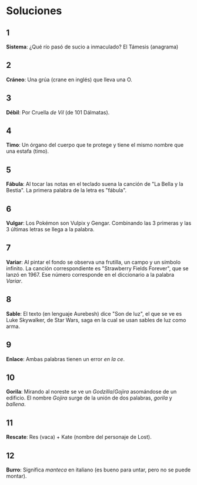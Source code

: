 # Soluciones

## 1
**Sistema**: ¿Qué río pasó de sucio a inmaculado? El Támesis (anagrama)
## 2
**Cráneo**: Una grúa (crane en inglés) que lleva una O.
## 3
**Débil**: Por Cruella *de Vil* (de 101 Dálmatas).
## 4
**Timo**: Un órgano del cuerpo que te protege y tiene el mismo nombre que una estafa (timo).
## 5
**Fábula**: Al tocar las notas en el teclado suena la canción de "La Bella y la Bestia". La primera palabra de la letra es "fábula". 
## 6
**Vulgar**: Los Pokémon son Vulpix y Gengar. Combinando las 3 primeras y las 3 últimas letras se llega a la palabra.
## 7
**Variar**: Al pintar el fondo se observa una frutilla, un campo y un símbolo infinito. La canción correspondiente es "Strawberry Fields Forever", que se lanzó en 1967. Ese número corresponde en el diccionario a la palabra *Variar*.
## 8
**Sable**: El texto (en lenguaje Aurebesh) dice "Son de luz", el que se ve es Luke Skywalker, de Star Wars, saga en la cual se usan sables de luz como arma.
## 9
**Enlace**: Ambas palabras tienen un error *en la ce*.
## 10
**Gorila**: Mirando al noreste se ve un *Godzilla*/*Gojira* asomándose de un edificio. El nombre *Gojira* surge de la unión de dos palabras, *gorila* y *ballena*.
## 11
**Rescate**: Res (vaca) + Kate (nombre del personaje de Lost).
## 12
**Burro**: Significa *manteca* en italiano (es bueno para untar, pero no se puede montar).
